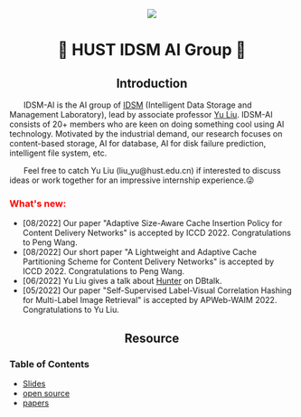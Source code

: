 <p align="center">
  <img src="http://idsm.wnlo.hust.edu.cn/images/logo/IDSM_logo_all.png">
</p>

<h1 align="center"> 🚀 HUST IDSM AI Group 🚀</h1>



<h2 align='center'>Introduction</h2>
    <p style="text-indent:25px">  IDSM-AI is  the AI group of <a href="http://idsm.wnlo.hust.edu.cn/index.htm">IDSM</a> (Intelligent Data Storage and Management Laboratory), lead by associate professor <a href="https://lightyear416.github.io/liuyu/index.html#portfolio">Yu Liu</a>. IDSM-AI consists of 20+ members who are keen on  doing something cool using AI technology. Motivated by the industrial demand, our  research focuses on content-based storage, AI for database, AI for disk failure prediction, intelligent file system, etc.</p>
    <p style="text-indent:25px">Feel free to catch Yu Liu (liu_yu@hust.edu.cn) if interested to discuss ideas or work together for an impressive internship experience.😜</p>
<h3>
<font style="color:red">What's new: </font>
</h3>

- [08/2022] Our paper "Adaptive Size-Aware Cache Insertion Policy for Content Delivery Networks" is accepted by ICCD 2022. Congratulations to Peng Wang.
- [08/2022] Our short paper "A Lightweight and Adaptive Cache Partitioning Scheme for Content Delivery Networks" is accepted by ICCD 2022. Congratulations to Peng Wang.
- [06/2022] Yu Liu gives a talk about <a href="https://dl.acm.org/doi/pdf/10.1145/3514221.3517882">Hunter</a> on DBtalk.
- [05/2022] Our paper "Self-Supervised Label-Visual Correlation Hashing for Multi-Label Image Retrieval" is accepted by APWeb-WAIM 2022. Congratulations to Yu Liu.


<h2 align='center'>Resource</h2>

### Table of Contents
- <a href="https://github.com/HUST-IDSM-AI/slides">Slides<a>
- <a href="">open source</a>
- <a href="">papers</a>